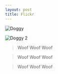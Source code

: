 ```yaml
---
layout: post
title: Flickr
---
```


![Doggy](https://farm8.staticflickr.com/7524/16335275505_aa257c2e0e_c.jpg)

![Doggy 2](https://farm8.staticflickr.com/7499/16309315186_d7e214590b_c.jpg)

> Woof Woof Woof 

> Woof Woof Woof

> Woof Woof Woof
